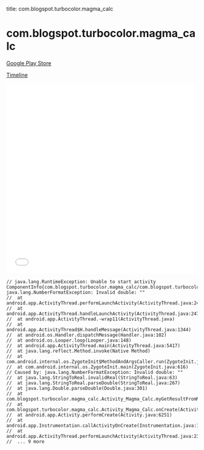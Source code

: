 title: com.blogspot.turbocolor.magma_calc

# com.blogspot.turbocolor.magma_calc

[Google Play Store](https://play.google.com/store/apps/details?id=com.blogspot.turbocolor.magma_calc)

[Timeline](./vis-timeline.html)

<iframe src="./vis-timeline.html" width="100%" height="500px" style="border:none;"></iframe>

```
// java.lang.RuntimeException: Unable to start activity ComponentInfo{com.blogspot.turbocolor.magma_calc/com.blogspot.turbocolor.magma_calc.Activity_Magma_Calc}: java.lang.NumberFormatException: Invalid double: ""
// 	at android.app.ActivityThread.performLaunchActivity(ActivityThread.java:2416)
// 	at android.app.ActivityThread.handleLaunchActivity(ActivityThread.java:2476)
// 	at android.app.ActivityThread.-wrap11(ActivityThread.java)
// 	at android.app.ActivityThread$H.handleMessage(ActivityThread.java:1344)
// 	at android.os.Handler.dispatchMessage(Handler.java:102)
// 	at android.os.Looper.loop(Looper.java:148)
// 	at android.app.ActivityThread.main(ActivityThread.java:5417)
// 	at java.lang.reflect.Method.invoke(Native Method)
// 	at com.android.internal.os.ZygoteInit$MethodAndArgsCaller.run(ZygoteInit.java:726)
// 	at com.android.internal.os.ZygoteInit.main(ZygoteInit.java:616)
// Caused by: java.lang.NumberFormatException: Invalid double: ""
// 	at java.lang.StringToReal.invalidReal(StringToReal.java:63)
// 	at java.lang.StringToReal.parseDouble(StringToReal.java:267)
// 	at java.lang.Double.parseDouble(Double.java:301)
// 	at com.blogspot.turbocolor.magma_calc.Activity_Magma_Calc.myGetResultFromMemory(Activity_Magma_Calc.java:2463)
// 	at com.blogspot.turbocolor.magma_calc.Activity_Magma_Calc.onCreate(Activity_Magma_Calc.java:409)
// 	at android.app.Activity.performCreate(Activity.java:6251)
// 	at android.app.Instrumentation.callActivityOnCreate(Instrumentation.java:1107)
// 	at android.app.ActivityThread.performLaunchActivity(ActivityThread.java:2369)
// 	... 9 more

```



